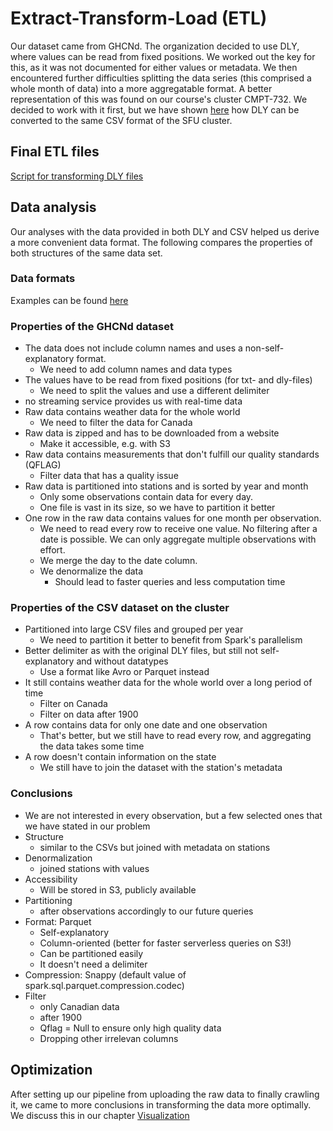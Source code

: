 # Extract-Transform-Load (ETL)

Our dataset came from GHCNd. The organization decided to use DLY, where values can be read from fixed positions. We worked out the key for this, as it was not documented for either values or metadata.
We then encountered further difficulties splitting the data series (this comprised a whole month of data) into a more aggregatable format.
A better representation of this was found on our course's cluster CMPT-732. We decided to work with it first, but we have shown [here](final/pre-transformation) how DLY can be converted to the same CSV format of the SFU cluster. 

## Final ETL files
[Script for transforming DLY files](final)

## Data analysis
Our analyses with the data provided in both DLY and CSV helped us derive a more convenient data format. The following compares the properties of both structures of the same data set.

### Data formats
Examples can be found [here](final/pre-transformation)

### Properties of the GHCNd dataset
* The data does not include column names and uses a non-self-explanatory format.
  * We need to add column names and data types
* The values have to be read from fixed positions (for txt- and dly-files)
  * We need to split the values and use a different delimiter
* no streaming service provides us with real-time data
* Raw data contains weather data for the whole world
  * We need to filter the data for Canada
* Raw data is zipped and has to be downloaded from a website
  * Make it accessible, e.g. with S3
* Raw data contains measurements that don't fulfill our quality standards (QFLAG)
  * Filter data that has a quality issue
* Raw data is partitioned into stations and is sorted by year and month
  * Only some observations contain data for every day.
  * One file is vast in its size, so we have to partition it better
* One row in the raw data contains values for one month per observation.
  * We need to read every row to receive one value. No filtering after a date is possible. We can only aggregate multiple observations with effort.
  * We merge the day to the date column.
  * We denormalize the data
    * Should lead to faster queries and less computation time

### Properties of the CSV dataset on the cluster
* Partitioned into large CSV files and grouped per year
  * We need to partition it better to benefit from Spark's parallelism
* Better delimiter as with the original DLY files, but still not self-explanatory and without datatypes
  * Use a format like Avro or Parquet instead
* It still contains weather data for the whole world over a long period of time
  * Filter on Canada
  * Filter on data after 1900
* A row contains data for only one date and one observation
  * That's better, but we still have to read every row, and aggregating the data takes some time
* A row doesn't contain information on the state
  * We still have to join the dataset with the station's metadata

### Conclusions
* We are not interested in every observation, but a few selected ones that we have stated in our problem
* Structure
  * similar to the CSVs but joined with metadata on stations
* Denormalization
  * joined stations with values
* Accessibility
  * Will be stored in S3, publicly available
* Partitioning
  * after observations accordingly to our future queries
* Format: Parquet
  * Self-explanatory
  * Column-oriented (better for faster serverless queries on S3!)
  * Can be partitioned easily
  * It doesn't need a delimiter
* Compression: Snappy (default value of spark.sql.parquet.compression.codec)
* Filter
  * only Canadian data
  * after 1900
  * Qflag = Null to ensure only high quality data
  * Dropping other irrelevan columns 

## Optimization
After setting up our pipeline from uploading the raw data to finally crawling it, we came to more conclusions in transforming the data more optimally.
We discuss this in our chapter [Visualization](../Visualization)
